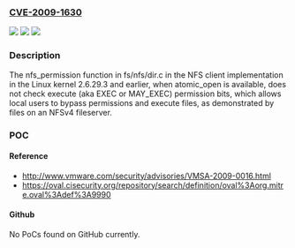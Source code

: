 ### [CVE-2009-1630](https://cve.mitre.org/cgi-bin/cvename.cgi?name=CVE-2009-1630)
![](https://img.shields.io/static/v1?label=Product&message=n%2Fa&color=blue)
![](https://img.shields.io/static/v1?label=Version&message=n%2Fa&color=blue)
![](https://img.shields.io/static/v1?label=Vulnerability&message=n%2Fa&color=brighgreen)

### Description

The nfs_permission function in fs/nfs/dir.c in the NFS client implementation in the Linux kernel 2.6.29.3 and earlier, when atomic_open is available, does not check execute (aka EXEC or MAY_EXEC) permission bits, which allows local users to bypass permissions and execute files, as demonstrated by files on an NFSv4 fileserver.

### POC

#### Reference
- http://www.vmware.com/security/advisories/VMSA-2009-0016.html
- https://oval.cisecurity.org/repository/search/definition/oval%3Aorg.mitre.oval%3Adef%3A9990

#### Github
No PoCs found on GitHub currently.

